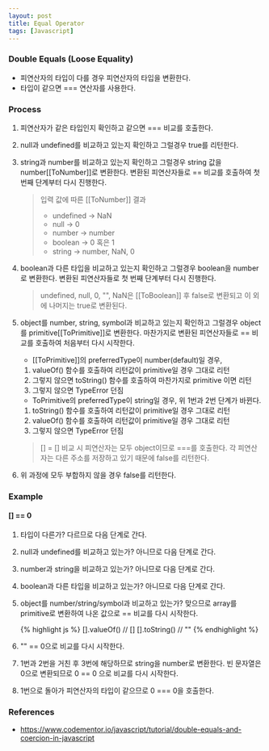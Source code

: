 ```yaml
---
layout: post
title: Equal Operator
tags: [Javascript]
---
```


### Double Equals (Loose Equality)
- 피연산자의 타입이 다를 경우 피연산자의 타입을 변환한다.
- 타입이 같으면 === 연산자를 사용한다.

### Process
1. 피연산자가 같은 타입인지 확인하고 같으면 === 비교를 호출한다.
2. null과 undefined를 비교하고 있는지 확인하고 그럴경우 true를 리턴한다.
3. string과 number를 비교하고 있는지 확인하고 그럴경우 string 값을 number[[ToNumber]]로 변환한다.
변환된 피연산자들로 == 비교를 호출하여 첫 번째 단계부터 다시 진행한다.

    > 입력 값에 따른 [[ToNumber]] 결과
    > - undefined → NaN
    > - null → 0
    > - number → number
    > - boolean → 0 혹은 1
    > - string → number, NaN, 0

4. boolean과 다른 타입을 비교하고 있는지 확인하고 그럴경우 boolean을 number로 변환한다.
변환된 피연산자들로 첫 번째 단계부터 다시 진행한다.

    > undefined, null, 0, "", NaN은 [[ToBoolean]] 후 false로 변환되고 이 외에 나머지는 true로 변환된다.

5. object를 number, string, symbol과 비교하고 있는지 확인하고 그럴경우 object를 primitive[[ToPrimitive]]로 변환한다.
마찬가지로 변환된 피연산자들로 == 비교를 호출하여 처음부터 다시 시작한다.

    - [[ToPrimitive]]의 preferredType이 number(default)일 경우,  
    1. valueOf() 함수를 호출하여 리턴값이 primitive일 경우 그대로 리턴
    2. 그렇지 않으면 toString() 함수를 호출하여 마찬가지로 primitive 이면 리턴
    3. 그렇지 않으면 TypeError 던짐

    - ToPrimitive의 preferredType이 string일 경우, 위 1번과 2번 단계가 바뀐다.
    1. toString() 함수를 호출하여 리턴값이 primitive일 경우 그대로 리턴
    2. valueOf() 함수를 호출하여 리턴값이 primitive일 경우 그대로 리턴
    3. 그렇지 않으면 TypeError 던짐

    > [] = [] 비교 시 피연산자는 모두 object이므로 ===를 호출한다. 각 피연산자는 다른 주소를 저장하고 있기 때문에 false를 리턴한다.

6. 위 과정에 모두 부합하지 않을 경우 false를 리턴한다.

### Example
#### [] == 0
1. 타입이 다른가? 다르므로 다음 단계로 간다.
2. null과 undefined를 비교하고 있는가? 아니므로 다음 단계로 간다.
3. number과 string을 비교하고 있는가? 아니므로 다음 단계로 간다.
4. boolean과 다른 타입을 비교하고 있는가? 아니므로 다음 단계로 간다.
5. object를 number/string/symbol과 비교하고 있는가?
맞으므로 array를 primitive로 변환하여 나온 값으로 == 비교를 다시 시작한다.

    {% highlight js %}
    [].valueOf()
    // []
    [].toString()
    // ""
    {% endhighlight %}

6. "" == 0으로 비교를 다시 시작한다.
7. 1번과 2번을 거친 후 3번에 해당하므로 string을 number로 변환한다.
빈 문자열은 0으로 변환되므로 0 == 0 으로 비교를 다시 시작한다.
8. 1번으로 돌아가 피연산자의 타입이 같으므로 0 === 0을 호출한다.

### References
- https://www.codementor.io/javascript/tutorial/double-equals-and-coercion-in-javascript
